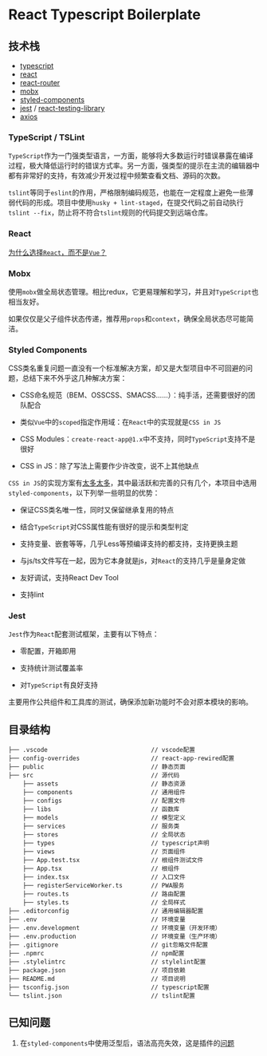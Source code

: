 # React Typescript Boilerplate

## 技术栈

- [typescript](https://www.tslang.cn/docs/home.html)
- [react](https://reactjs.org/tutorial/tutorial.html)
- [react-router](https://reacttraining.com/react-router)
- [mobx](https://mobx.js.org/)
- [styled-components](https://www.styled-components.com/docs)
- [jest](https://jestjs.io) / [react-testing-library](https://github.com/kentcdodds/react-testing-library)
- [axios](https://github.com/axios/axios)

### TypeScript / TSLint

`TypeScript`作为一门强类型语言，一方面，能够将大多数运行时错误暴露在编译过程，极大降低运行时的错误方式率。另一方面，强类型的提示在主流的编辑器中都有非常好的支持，有效减少开发过程中频繁查看文档、源码的次数。

`tslint`等同于`eslint`的作用，严格限制编码规范，也能在一定程度上避免一些薄弱代码的形成。项目中使用`husky + lint-staged`，在提交代码之前自动执行`tslint --fix`，防止将不符合`tslint`规则的代码提交到远端仓库。

### React

[为什么选择`React`，而不是`Vue`？](./WHY_REACT.md)

### Mobx

使用`mobx`做全局状态管理。相比redux，它更易理解和学习，并且对`TypeScript`也相当友好。

如果仅仅是父子组件状态传递，推荐用`props`和`context`，确保全局状态尽可能简洁。

### Styled Components

CSS类名重复问题一直没有一个标准解决方案，却又是大型项目中不可回避的问题，总结下来不外乎这几种解决方案：

- CSS命名规范（BEM、OSSCSS、SMACSS……）：纯手活，还需要很好的团队配合

- 类似`Vue`中的`scoped`指定作用域：在`React`中的实现就是`CSS in JS`

- CSS Modules：`create-react-app@1.x`中不支持，同时`TypeScript`支持不是很好

- CSS in JS：除了写法上需要作少许改变，说不上其他缺点

`CSS in JS`的实现方案有[太多太多](https://github.com/MicheleBertoli/css-in-js)，其中最活跃和完善的只有几个，本项目中选用`styled-components`，以下列举一些明显的优势：

- 保证CSS类名唯一性，同时又保留继承复用的特点

- 结合`TypeScript`对CSS属性能有很好的提示和类型判定

- 支持变量、嵌套等等，几乎Less等预编译支持的都支持，支持更换主题

- 与js/ts文件写在一起，因为它本身就是js，对`React`的支持几乎是量身定做

- 友好调试，支持React Dev Tool

- 支持lint

### Jest

`Jest`作为`React`配套测试框架，主要有以下特点：

- 零配置，开箱即用

- 支持统计测试覆盖率

- 对`TypeScript`有良好支持

主要用作公共组件和工具库的测试，确保添加新功能时不会对原本模块的影响。

## 目录结构

```shell
├── .vscode                             // vscode配置
├── config-overrides                    // react-app-rewired配置
├── public                              // 静态页面
├── src                                 // 源代码
    ├── assets                          // 静态资源
    ├── components                      // 通用组件
    ├── configs                         // 配置文件
    ├── libs                            // 函数库
    ├── models                          // 模型定义
    ├── services                        // 服务类
    ├── stores                          // 全局状态
    ├── types                           // typescript声明
    ├── views                           // 页面组件
    ├── App.test.tsx                    // 根组件测试文件
    ├── App.tsx                         // 根组件
    ├── index.tsx                       // 入口文件
    ├── registerServiceWorker.ts        // PWA服务
    ├── routes.ts                       // 路由配置
    ├── styles.ts                       // 全局样式
├── .editorconfig                       // 通用编辑器配置
├── .env                                // 环境变量
├── .env.development                    // 环境变量（开发环境）
├── .env.production                     // 环境变量（生产环境）
├── .gitignore                          // git忽略文件配置
├── .npmrc                              // npm配置
├── .stylelintrc                        // stylelint配置
├── package.json                        // 项目依赖
├── README.md                           // 项目说明
├── tsconfig.json                       // typescript配置
└── tslint.json                         // tslint配置
```

## 已知问题

1. 在`styled-components`中使用泛型后，语法高亮失效，这是插件的[问题](https://github.com/styled-components/vscode-styled-components/issues/114)
